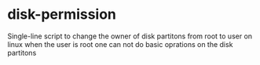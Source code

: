 # disk-permission
Single-line script to change the owner of disk partitons from root to user on linux
when the user is root one can not do basic oprations on the disk partitons
